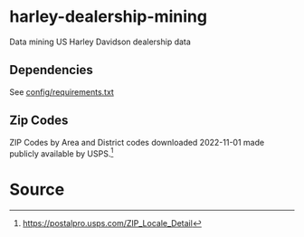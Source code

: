 # harley-dealership-mining

Data mining US Harley Davidson dealership data

## Dependencies

See [config/requirements.txt](config/requirements.txt)

## Zip Codes

ZIP Codes by Area and District codes downloaded 2022-11-01 made publicly available by USPS.[^1]

# Source

[^1]: https://postalpro.usps.com/ZIP_Locale_Detail
